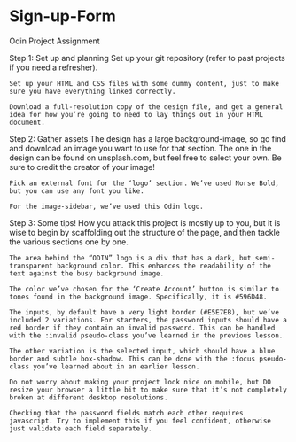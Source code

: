 # Sign-up-Form
Odin Project Assignment

Step 1: Set up and planning
    Set up your git repository (refer to past projects if you need a refresher).

    Set up your HTML and CSS files with some dummy content, just to make sure you have everything linked correctly.

    Download a full-resolution copy of the design file, and get a general idea for how you’re going to need to lay things out in your HTML document.

Step 2: Gather assets
    The design has a large background-image, so go find and download an image you want to use for that section. The one in the design can be found on unsplash.com, but feel free to select your own. Be sure to credit the creator of your image!

    Pick an external font for the ‘logo’ section. We’ve used Norse Bold, but you can use any font you like.

    For the image-sidebar, we’ve used this Odin logo.

Step 3: Some tips!
    How you attack this project is mostly up to you, but it is wise to begin by scaffolding out the structure of the page, and then tackle the various sections one by one.

    The area behind the “ODIN” logo is a div that has a dark, but semi-transparent background color. This enhances the readability of the text against the busy background image.

    The color we’ve chosen for the ‘Create Account’ button is similar to tones found in the background image. Specifically, it is #596D48.

    The inputs, by default have a very light border (#E5E7EB), but we’ve included 2 variations. For starters, the password inputs should have a red border if they contain an invalid password. This can be handled with the :invalid pseudo-class you’ve learned in the previous lesson.

    The other variation is the selected input, which should have a blue border and subtle box-shadow. This can be done with the :focus pseudo-class you’ve learned about in an earlier lesson.

    Do not worry about making your project look nice on mobile, but DO resize your browser a little bit to make sure that it’s not completely broken at different desktop resolutions.

    Checking that the password fields match each other requires javascript. Try to implement this if you feel confident, otherwise just validate each field separately.